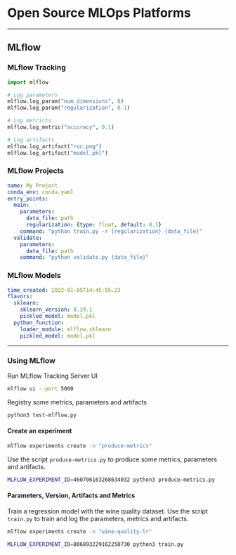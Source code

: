 # Open Source MLOps Platforms
---
## MLflow

### MLflow Tracking

```python
import mlflow

# Log parameters
mlflow.log_param("num_dimensions", 8)
mlflow.log_param("regularization", 0.1)

# Log metricts
mlflow.log_metric("accuracy", 0.1)

# Log artifacts
mlflow.log_artifact("roc.png")
mlflow.log_artifact("model.pkl")
```

### MLflow Projects

```yaml
name: My Project
conda_env: conda.yaml
entry_points:
  main:
    parameters:
      data_file: path
      regularization: {type: float, default: 0.1}
    command: "python train.py -r {regularization} {data_file}"
  validate:
    parameters:
      data_file: path
    command: "python validate.py {data_file}"
```

### MLflow Models

```yaml
time_created: 2022-01-05T14:45:55.23
flavors:
  sklearn:
    sklearn_version: 0.19.1
    pickled_model: model.pkl
  python_function:
    loader_module: mlflow.sklearn
    pickled_model: model.pkl
```

---

### Using MLflow

Run MLflow Tracking Server UI

```bash
mlflow ui --port 5000
```

Registry some metrics, parameters and artifacts

```bash
python3 test-mlflow.py
```

#### Create an experiment

```bash
mlflow experiments create -n "produce-metrics"
```

Use the script `produce-metrics.py` to produce some metrics, parameters and artifacts.

```bash
MLFLOW_EXPERIMENT_ID=460706163268634032 python3 produce-metrics.py
```

#### Parameters, Version, Artifacts and Metrics

Train a regression model with the wine quality dataset. Use the script `train.py` to train and log the parameters, metrics and artifacts.

```bash
mlflow experiments create -n "wine-quality-lr"
```

```bash
MLFLOW_EXPERIMENT_ID=806893229162250730 python3 train.py
``` 